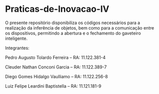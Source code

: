 # Praticas-de-Inovacao-IV
O presente repositório disponibiliza os códigos necessários para a realização da inferência de objetos, bem como para a comunicação entre os dispositivos, permitindo a abertura e o fechamento do gaveteiro inteligente.

Integrantes:

Pedro Augusto Tolardo Ferreira – RA: 11.122.381-4

Cleuder Nathan Conconi Garcia – RA: 11.122.389-7

Diego Gomes Hidalgo Vaulliamo – RA: 11.122.256-8

Luiz Felipe Leardini Baptistella – RA: 11.121.181-9

